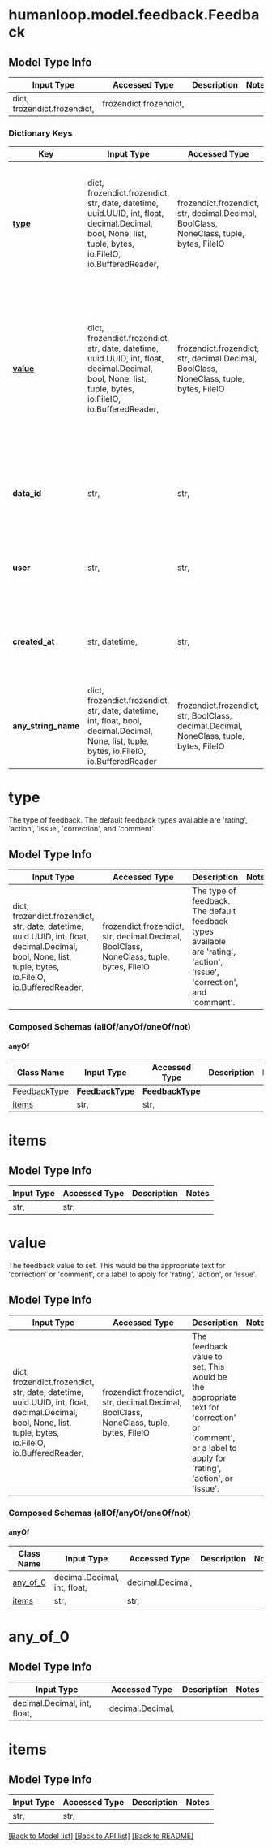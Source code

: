 # humanloop.model.feedback.Feedback

## Model Type Info
Input Type | Accessed Type | Description | Notes
------------ | ------------- | ------------- | -------------
dict, frozendict.frozendict,  | frozendict.frozendict,  |  | 

### Dictionary Keys
Key | Input Type | Accessed Type | Description | Notes
------------ | ------------- | ------------- | ------------- | -------------
**[type](#type)** | dict, frozendict.frozendict, str, date, datetime, uuid.UUID, int, float, decimal.Decimal, bool, None, list, tuple, bytes, io.FileIO, io.BufferedReader,  | frozendict.frozendict, str, decimal.Decimal, BoolClass, NoneClass, tuple, bytes, FileIO | The type of feedback. The default feedback types available are &#x27;rating&#x27;, &#x27;action&#x27;, &#x27;issue&#x27;, &#x27;correction&#x27;, and &#x27;comment&#x27;. | 
**[value](#value)** | dict, frozendict.frozendict, str, date, datetime, uuid.UUID, int, float, decimal.Decimal, bool, None, list, tuple, bytes, io.FileIO, io.BufferedReader,  | frozendict.frozendict, str, decimal.Decimal, BoolClass, NoneClass, tuple, bytes, FileIO | The feedback value to set. This would be the appropriate text for &#x27;correction&#x27; or &#x27;comment&#x27;, or a label to apply for &#x27;rating&#x27;, &#x27;action&#x27;, or &#x27;issue&#x27;. | 
**data_id** | str,  | str,  | ID to associate the feedback to a previously logged datapoint. | [optional] 
**user** | str,  | str,  | A unique identifier to who provided the feedback. | [optional] 
**created_at** | str, datetime,  | str,  | User defined timestamp for when the feedback was created.  | [optional] value must conform to RFC-3339 date-time
**any_string_name** | dict, frozendict.frozendict, str, date, datetime, int, float, bool, decimal.Decimal, None, list, tuple, bytes, io.FileIO, io.BufferedReader | frozendict.frozendict, str, BoolClass, decimal.Decimal, NoneClass, tuple, bytes, FileIO | any string name can be used but the value must be the correct type | [optional]

# type

The type of feedback. The default feedback types available are 'rating', 'action', 'issue', 'correction', and 'comment'.

## Model Type Info
Input Type | Accessed Type | Description | Notes
------------ | ------------- | ------------- | -------------
dict, frozendict.frozendict, str, date, datetime, uuid.UUID, int, float, decimal.Decimal, bool, None, list, tuple, bytes, io.FileIO, io.BufferedReader,  | frozendict.frozendict, str, decimal.Decimal, BoolClass, NoneClass, tuple, bytes, FileIO | The type of feedback. The default feedback types available are &#x27;rating&#x27;, &#x27;action&#x27;, &#x27;issue&#x27;, &#x27;correction&#x27;, and &#x27;comment&#x27;. | 

### Composed Schemas (allOf/anyOf/oneOf/not)
#### anyOf
Class Name | Input Type | Accessed Type | Description | Notes
------------- | ------------- | ------------- | ------------- | -------------
[FeedbackType](FeedbackType.md) | [**FeedbackType**](FeedbackType.md) | [**FeedbackType**](FeedbackType.md) |  | 
[items](#items) | str,  | str,  |  | 

# items

## Model Type Info
Input Type | Accessed Type | Description | Notes
------------ | ------------- | ------------- | -------------
str,  | str,  |  | 

# value

The feedback value to set. This would be the appropriate text for 'correction' or 'comment', or a label to apply for 'rating', 'action', or 'issue'.

## Model Type Info
Input Type | Accessed Type | Description | Notes
------------ | ------------- | ------------- | -------------
dict, frozendict.frozendict, str, date, datetime, uuid.UUID, int, float, decimal.Decimal, bool, None, list, tuple, bytes, io.FileIO, io.BufferedReader,  | frozendict.frozendict, str, decimal.Decimal, BoolClass, NoneClass, tuple, bytes, FileIO | The feedback value to set. This would be the appropriate text for &#x27;correction&#x27; or &#x27;comment&#x27;, or a label to apply for &#x27;rating&#x27;, &#x27;action&#x27;, or &#x27;issue&#x27;. | 

### Composed Schemas (allOf/anyOf/oneOf/not)
#### anyOf
Class Name | Input Type | Accessed Type | Description | Notes
------------- | ------------- | ------------- | ------------- | -------------
[any_of_0](#any_of_0) | decimal.Decimal, int, float,  | decimal.Decimal,  |  | 
[items](#items) | str,  | str,  |  | 

# any_of_0

## Model Type Info
Input Type | Accessed Type | Description | Notes
------------ | ------------- | ------------- | -------------
decimal.Decimal, int, float,  | decimal.Decimal,  |  | 

# items

## Model Type Info
Input Type | Accessed Type | Description | Notes
------------ | ------------- | ------------- | -------------
str,  | str,  |  | 

[[Back to Model list]](../../README.md#documentation-for-models) [[Back to API list]](../../README.md#documentation-for-api-endpoints) [[Back to README]](../../README.md)

